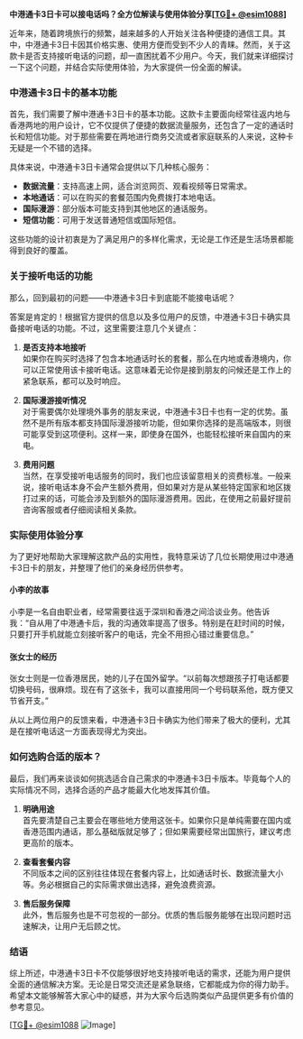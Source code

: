 **中港通卡3日卡可以接电话吗？全方位解读与使用体验分享[[TG💪+ @esim1088](https://t.me/s/esim1088)]**

近年来，随着跨境旅行的频繁，越来越多的人开始关注各种便捷的通信工具。其中，中港通卡3日卡因其价格实惠、使用方便而受到不少人的青睐。然而，关于这款卡是否支持接听电话的问题，却一直困扰着不少用户。今天，我们就来详细探讨一下这个问题，并结合实际使用体验，为大家提供一份全面的解读。

### 中港通卡3日卡的基本功能

首先，我们需要了解中港通卡3日卡的基本功能。这款卡主要面向经常往返内地与香港两地的用户设计，它不仅提供了便捷的数据流量服务，还包含了一定的通话时长和短信功能。对于那些需要在两地进行商务交流或者家庭联系的人来说，这种卡无疑是一个不错的选择。

具体来说，中港通卡3日卡通常会提供以下几种核心服务：
- **数据流量**：支持高速上网，适合浏览网页、观看视频等日常需求。
- **本地通话**：可以在购买的套餐范围内免费拨打本地电话。
- **国际漫游**：部分版本可能支持到其他地区的通话服务。
- **短信功能**：可用于发送普通短信或国际短信。

这些功能的设计初衷是为了满足用户的多样化需求，无论是工作还是生活场景都能得到良好的覆盖。

### 关于接听电话的功能

那么，回到最初的问题——中港通卡3日卡到底能不能接电话呢？

答案是肯定的！根据官方提供的信息以及多位用户的反馈，中港通卡3日卡确实具备接听电话的功能。不过，这里需要注意几个关键点：

1. **是否支持本地接听**  
   如果你在购买时选择了包含本地通话时长的套餐，那么在内地或香港境内，你可以正常使用该卡接听电话。这意味着无论你是接到朋友的问候还是工作上的紧急联系，都可以及时响应。

2. **国际漫游接听情况**  
   对于需要偶尔处理境外事务的朋友来说，中港通卡3日卡也有一定的优势。虽然不是所有版本都支持国际漫游接听功能，但如果你选择的是高端版本，则很可能享受到这项便利。这样一来，即使身在国外，也能轻松接听来自国内的来电。

3. **费用问题**  
   当然，在享受接听电话服务的同时，我们也应该留意相关的资费标准。一般来说，接听电话本身不会产生额外费用，但如果对方是从某些特定国家和地区拨打过来的话，可能会涉及到额外的国际漫游费用。因此，在使用之前最好提前咨询客服或者仔细阅读相关条款。

### 实际使用体验分享

为了更好地帮助大家理解这款产品的实用性，我特意采访了几位长期使用过中港通卡3日卡的朋友，并整理了他们的亲身经历供参考。

#### 小李的故事
小李是一名自由职业者，经常需要往返于深圳和香港之间洽谈业务。他告诉我：“自从用了中港通卡后，我的沟通效率提高了很多。特别是在赶时间的时候，只要打开手机就能立刻接听客户的电话，完全不用担心错过重要信息。”

#### 张女士的经历
张女士则是一位香港居民，她的儿子在国外留学。“以前每次想跟孩子打电话都要切换号码，很麻烦。现在有了这张卡，我可以直接用同一个号码联系他，既方便又节省开支。”

从以上两位用户的反馈来看，中港通卡3日卡确实为他们带来了极大的便利，尤其是在接听电话这一方面表现得尤为突出。

### 如何选购合适的版本？

最后，我们再来谈谈如何挑选适合自己需求的中港通卡3日卡版本。毕竟每个人的实际情况不同，选择合适的产品才能最大化地发挥其价值。

1. **明确用途**  
   首先要清楚自己主要会在哪些地方使用这张卡。如果你只是单纯需要在国内或香港范围内通话，那么基础版就足够了；但如果需要经常出国旅行，建议考虑更高阶的版本。

2. **查看套餐内容**  
   不同版本之间的区别往往体现在套餐内容上，比如通话时长、数据流量大小等。务必根据自己的实际需求做出选择，避免浪费资源。

3. **售后服务保障**  
   此外，售后服务也是不可忽视的一部分。优质的售后服务能够在出现问题时迅速解决，让用户无后顾之忧。

### 结语

综上所述，中港通卡3日卡不仅能够很好地支持接听电话的需求，还能为用户提供全面的通信解决方案。无论是日常交流还是紧急联络，它都能成为你的得力助手。希望本文能够解答大家心中的疑惑，并为大家今后选购类似产品提供更多有价值的参考意见。

[[TG💪+ @esim1088](https://t.me/s/esim1088) ![Image](https://i.postimg.cc/4NQfJmqS/Snipaste-2025-05-13-00-14-12.png)]